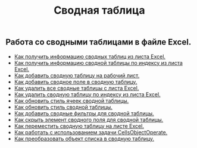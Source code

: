 ﻿---
title: Сводная таблица
second_title: Aspose.Cells Cloud Documen
type: docs
url: /ru/pivottables/
aliases: [/working-with-pivot-tables/]
keywords: Working with pivot table on an Excel worksheet
description: Как сделать Aspose.Cells Cloud REST API работать со сводной таблицей на листе Excel. SDK поддерживает различные языки разработки. К ним относятся Android, C#, Go, Java, NodeJS, Perl, PHP, Python, Ruby и Swift.
weight: 100
---
## Работа со сводными таблицами в файле Excel.

- [Как получить информацию сводных таблиц из листа Excel.](/cells/ru/pivot-tables/get-all/)
- [Как получить информацию сводной таблицы по индексу из листа Excel.](/cells/ru/pivot-tables/get/)
- [Как добавить сводную таблицу на рабочий лист.](/cells/ru/pivot-tables/add/)
- [Как добавить сводное поле в сводную таблицу.](/cells/ru/pivot-tables/add-pivot-field/)
- [Как удалить все сводные таблицы с листа Excel.](/cells/ru/pivot-tables/clear/)
- [Как удалить сводную таблицу по индексу из листа Excel.](/cells/ru/pivot-tables/delete/)
- [Как обновить стиль ячеек сводной таблицы.](/cells/ru/pivot-tables/format/)
- [Как обновить стиль сводной таблицы.](/cells/ru/pivot-tables/format-all/)
- [Как добавить сводные фильтры для сводной таблицы.](/cells/ru/pivot-tables/add-filters/)
- [Как скрыть элемент сводного поля для сводной таблицы.](/cells/ru/pivot-tables/hide-pivot-field-item/)
- [Как переместить сводную таблицу на листе Excel.](/cells/ru/pivot-tables/move/)
- [Как работать с использованием задачи CellsObjectOperate.](/cells/ru/working-with-pivot-table-using-cellsobjectoperate-task/)
- [Как преобразовать объект списка в сводную таблицу.](/cells/ru/pivot-tables/convert-table-to-pivottable/)


